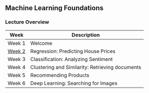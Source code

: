 Machine Learning Foundations
---

### Lecture Overview

| Week | Description |
|--------------------------------------------------------------------------------------------------------------|-------------------------------------------------------------------------------------------------------------------------------------------------------------------|
| Week 1 | Welcome |
| [Week 2](https://github.com/gilbertosg/machine-learning/tree/master/1-machine-learning-foundations/Week-2) | Regression: Predicting House Prices |
| Week 3 | Classification: Analyzing Sentiment |
| Week 4 | Clustering and Similarity: Retrieving documents |
| Week 5 | Recommending Products |
| Week 6 | Deep Learning: Searching for Images |

